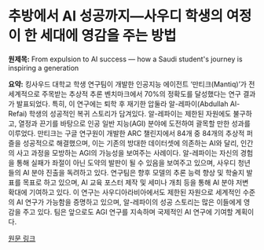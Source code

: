 # 추방에서 AI 성공까지—사우디 학생의 여정이 한 세대에 영감을 주는 방법

**원제목:** From expulsion to AI success — how a Saudi student's journey is inspiring a generation

**요약:** 킹사우드 대학교 학생 연구팀이 개발한 인공지능 에이전트 ‘만티크(Mantiq)’가 전 세계적으로 주목받는 추상적 추론 벤치마크에서 70%의 정확도를 달성했다는 연구 결과가 발표되었다.  특히, 이 연구에는 퇴학 후 재기한 압둘라 알-레파이(Abdullah Al-Refai) 학생의 성공적인 복귀 스토리가 담겨있다.  알-레파이는 제한된 자원에도 불구하고, 열정과 끈기를 바탕으로 인공 일반 지능(AGI) 분야에 도전하여 괄목할 만한 성과를 이루었다.  만티크는 구글 연구원이 개발한 ARC 챌린지에서 84개 중 84개의 추상적 퍼즐을 성공적으로 해결했으며, 이는 기존의 방대한 데이터셋에 의존하는 AI와 달리, 인간의 사고 과정을 모방하는 AGI의 가능성을 보여주는 사례이다.  알-레파이는 자신의 경험을 통해 실패가 좌절이 아닌 도약의 발판이 될 수 있음을 보여주고 있으며, 사우디 청년들의 AI 분야 진출을 독려하고 있다.  연구팀은 향후 모델의 추론 능력 향상 및 학술지 발표를 목표로 하고 있으며,  AI 교육 포스터 제작 및 세미나 개최 등을 통해 AI 분야 저변 확대에 기여하고 있다.  이 연구는 사우디아라비아에서도 제한된 자원으로 세계적인 수준의 AI 연구가 가능함을 증명하고 있으며,  알-레파이의 성공 스토리는 많은 이들에게 영감을 주고 있다.  팀은 앞으로도 AGI 연구를 지속하며 국제적인 AI 연구에 기여할 계획이다.

[원문 링크](https://www.arabnews.com/node/2609198/amp)
